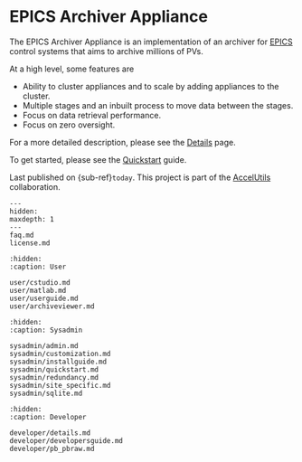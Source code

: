 # EPICS Archiver Appliance

The EPICS Archiver Appliance is an implementation of an archiver for
[EPICS](http://www.aps.anl.gov/epics/index.php) control systems that
aims to archive millions of PVs.

At a high level, some features are

- Ability to cluster appliances and to scale by adding appliances to
    the cluster.
- Multiple stages and an inbuilt process to move data between the
    stages.
- Focus on data retrieval performance.
- Focus on zero oversight.

For a more detailed description, please see the [Details](developer/details)
page.

To get started, please see the [Quickstart](sysadmin/quickstart) guide.

Last published on {sub-ref}`today`. This project is part of the
[AccelUtils](http://accelutils.sourceforge.net/) collaboration.

```{toctree}
---
hidden:
maxdepth: 1
---
faq.md
license.md
```

```{toctree}
:hidden:
:caption: User

user/cstudio.md
user/matlab.md
user/userguide.md
user/archiveviewer.md
```

```{toctree}
:hidden:
:caption: Sysadmin

sysadmin/admin.md
sysadmin/customization.md
sysadmin/installguide.md
sysadmin/quickstart.md
sysadmin/redundancy.md
sysadmin/site_specific.md
sysadmin/sqlite.md
```

```{toctree}
:hidden:
:caption: Developer

developer/details.md
developer/developersguide.md
developer/pb_pbraw.md
```
